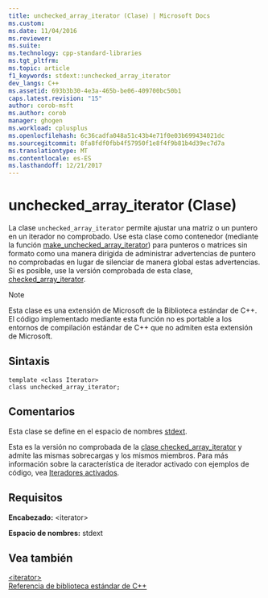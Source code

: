 ```yaml
---
title: unchecked_array_iterator (Clase) | Microsoft Docs
ms.custom: 
ms.date: 11/04/2016
ms.reviewer: 
ms.suite: 
ms.technology: cpp-standard-libraries
ms.tgt_pltfrm: 
ms.topic: article
f1_keywords: stdext::unchecked_array_iterator
dev_langs: C++
ms.assetid: 693b3b30-4e3a-465b-be06-409700bc50b1
caps.latest.revision: "15"
author: corob-msft
ms.author: corob
manager: ghogen
ms.workload: cplusplus
ms.openlocfilehash: 6c36cadfa048a51c43b4e71f0e03b699434021dc
ms.sourcegitcommit: 8fa8fdf0fbb4f57950f1e8f4f9b81b4d39ec7d7a
ms.translationtype: MT
ms.contentlocale: es-ES
ms.lasthandoff: 12/21/2017
---
```

# <a name="uncheckedarrayiterator-class"></a>unchecked_array_iterator (Clase)
La clase `unchecked_array_iterator` permite ajustar una matriz o un puntero en un iterador no comprobado. Use esta clase como contenedor (mediante la función [make_unchecked_array_iterator](../standard-library/iterator-functions.md#make_unchecked_array_iterator)) para punteros o matrices sin formato como una manera dirigida de administrar advertencias de puntero no comprobadas en lugar de silenciar de manera global estas advertencias. Si es posible, use la versión comprobada de esta clase, [checked_array_iterator](../standard-library/checked-array-iterator-class.md).  
  
> [!NOTE]
>  Esta clase es una extensión de Microsoft de la Biblioteca estándar de C++. El código implementado mediante esta función no es portable a los entornos de compilación estándar de C++ que no admiten esta extensión de Microsoft.  
  
## <a name="syntax"></a>Sintaxis  
  
```
template <class Iterator>  
class unchecked_array_iterator;
```  
  
## <a name="remarks"></a>Comentarios  
 Esta clase se define en el espacio de nombres [stdext](../standard-library/stdext-namespace.md).  
  
 Esta es la versión no comprobada de la [clase checked_array_iterator](../standard-library/checked-array-iterator-class.md) y admite las mismas sobrecargas y los mismos miembros. Para más información sobre la característica de iterador activado con ejemplos de código, vea [Iteradores activados](../standard-library/checked-iterators.md).  
  
## <a name="requirements"></a>Requisitos  
 **Encabezado:** \<iterator>  
  
 **Espacio de nombres:** stdext  
  
## <a name="see-also"></a>Vea también  
 [\<iterator>](../standard-library/iterator.md)   
 [Referencia de biblioteca estándar de C++](../standard-library/cpp-standard-library-reference.md)



